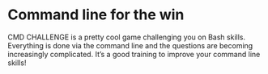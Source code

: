 # Command line for the win
CMD CHALLENGE is a pretty cool game challenging you on Bash skills. Everything is done via the command line and the questions are becoming increasingly complicated.
It’s a good training to improve your command line skills!